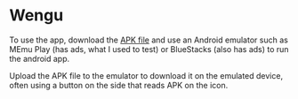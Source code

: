 # Wengu
To use the app, download the [APK file](https://github.com/BobMcSoapFace/Wengu/blob/5f7605575a98e4428b7d0b48265a6ec98263159f/app-debug.apk) and use an Android emulator such as MEmu Play (has ads, what I used to test) or BlueStacks (also has ads) to run the android app. 

Upload the APK file to the emulator to download it on the emulated device, often using a button on the side that reads APK on the icon.
